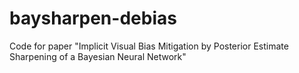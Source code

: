 # baysharpen-debias
Code for paper "Implicit Visual Bias Mitigation by Posterior Estimate Sharpening of a Bayesian Neural Network"
